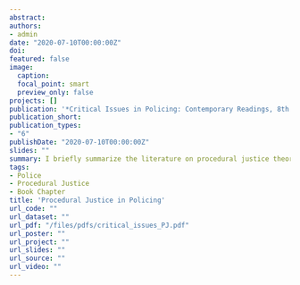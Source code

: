 ```yaml
---
abstract:  
authors:
- admin
date: "2020-07-10T00:00:00Z"
doi: 
featured: false
image:
  caption: 
  focal_point: smart
  preview_only: false
projects: []
publication: '*Critical Issues in Policing: Contemporary Readings, 8th Ed.*(pp. 140-155)'
publication_short: 
publication_types:
- "6"
publishDate: "2020-07-10T00:00:00Z"
slides: ""
summary: I briefly summarize the literature on procedural justice theory and identify some avenues for future research.
tags:
- Police
- Procedural Justice
- Book Chapter
title: 'Procedural Justice in Policing'
url_code: ""
url_dataset: ""
url_pdf: "/files/pdfs/critical_issues_PJ.pdf"
url_poster: ""
url_project: ""
url_slides: ""
url_source: ""
url_video: ""
---
```




